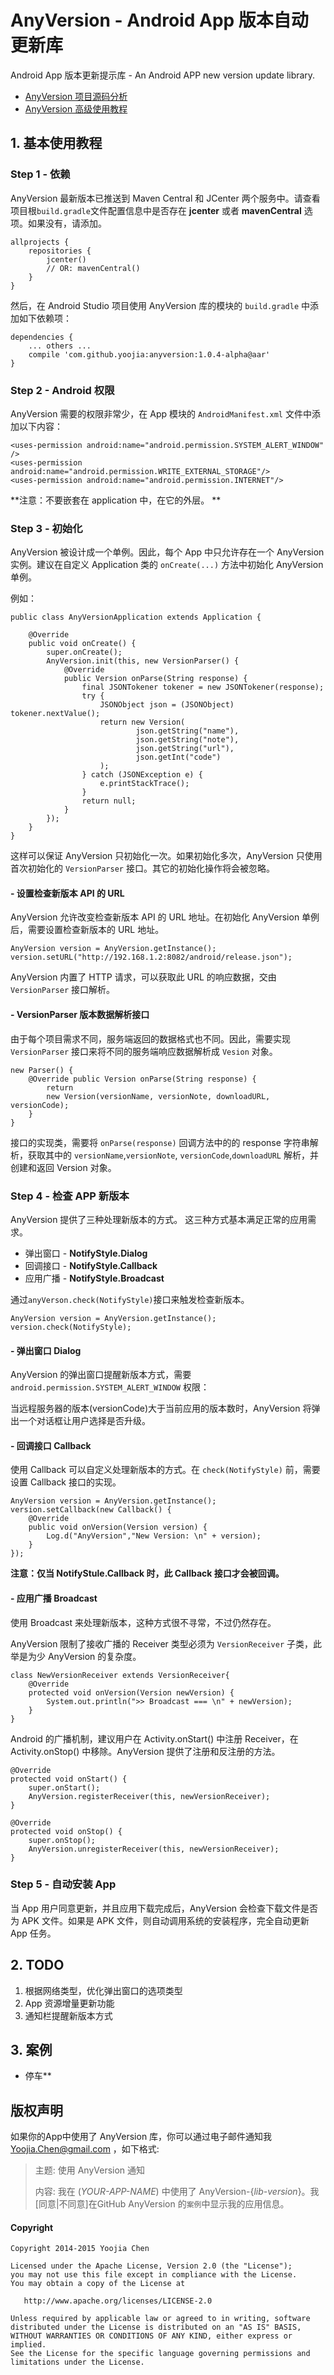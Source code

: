 # AnyVersion - Android App 版本自动更新库

Android App 版本更新提示库 - An Android APP new version update library.

* [AnyVersion 项目源码分析](ANALYSE.md)
* [AnyVersion 高级使用教程](USAGE.md)

## 1. 基本使用教程

### Step 1 - 依赖

AnyVersion 最新版本已推送到 Maven Central 和 JCenter 两个服务中。请查看项目根`build.gradle`文件配置信息中是否存在 **jcenter** 或者 **mavenCentral** 选项。如果没有，请添加。

	allprojects {
    	repositories {
    	    jcenter()
    	    // OR: mavenCentral()
    	}
	}

然后，在 Android Studio 项目使用 AnyVersion 库的模块的 `build.gradle` 中添加如下依赖项：

	dependencies {
		... others ...
	    compile 'com.github.yoojia:anyversion:1.0.4-alpha@aar'
	}

### Step 2 - Android 权限

AnyVersion 需要的权限非常少，在 App 模块的 `AndroidManifest.xml` 文件中添加以下内容：

	<uses-permission android:name="android.permission.SYSTEM_ALERT_WINDOW" />
    <uses-permission android:name="android.permission.WRITE_EXTERNAL_STORAGE"/>
    <uses-permission android:name="android.permission.INTERNET"/>
    
**注意：不要嵌套在 application 中，在它的外层。 **

### Step 3 - 初始化

AnyVersion 被设计成一个单例。因此，每个 App 中只允许存在一个 AnyVersion 实例。建议在自定义 Application 类的 `onCreate(...)` 方法中初始化 AnyVersion 单例。

例如：

	public class AnyVersionApplication extends Application {

	    @Override
	    public void onCreate() {
	        super.onCreate();
	        AnyVersion.init(this, new VersionParser() {
	            @Override
	            public Version onParse(String response) {
	                final JSONTokener tokener = new JSONTokener(response);
	                try {
	                    JSONObject json = (JSONObject) tokener.nextValue();
	                    return new Version(
	                            json.getString("name"),
	                            json.getString("note"),
	                            json.getString("url"),
	                            json.getInt("code")
	                    );
	                } catch (JSONException e) {
	                    e.printStackTrace();
	                }
	                return null;
	            }
	        });
	    }
	}

这样可以保证 AnyVersion 只初始化一次。如果初始化多次，AnyVersion 只使用首次初始化的 `VersionParser` 接口。其它的初始化操作将会被忽略。

#### - 设置检查新版本 API 的 URL

AnyVersion 允许改变检查新版本 API 的 URL 地址。在初始化 AnyVersion 单例后，需要设置检查新版本的 URL 地址。

	AnyVersion version = AnyVersion.getInstance();
	version.setURL("http://192.168.1.2:8082/android/release.json");

AnyVersion 内置了 HTTP 请求，可以获取此 URL 的响应数据，交由 `VersionParser` 接口解析。

#### - VersionParser 版本数据解析接口

由于每个项目需求不同，服务端返回的数据格式也不同。因此，需要实现 `VersionParser` 接口来将不同的服务端响应数据解析成 `Vesion` 对象。

	new Parser() { 
		@Override public Version onParse(String response) {
			return 
			new Version(versionName, versionNote, downloadURL, versionCode);
	    }
	}
	
接口的实现类，需要将 `onParse(response)` 回调方法中的的 response 字符串解析，获取其中的 `versionName`,`versionNote`, `versionCode`,`downloadURL` 解析，并创建和返回 Version 对象。

### Step 4 - 检查 APP 新版本

AnyVersion 提供了三种处理新版本的方式。 这三种方式基本满足正常的应用需求。

* 弹出窗口 - **NotifyStyle.Dialog**
* 回调接口 - **NotifyStyle.Callback**
* 应用广播 - **NotifyStyle.Broadcast**

通过`anyVerson.check(NotifyStyle)`接口来触发检查新版本。

	AnyVersion version = AnyVersion.getInstance();
	version.check(NotifyStyle);


#### - 弹出窗口 Dialog

AnyVersion 的弹出窗口提醒新版本方式，需要`android.permission.SYSTEM_ALERT_WINDOW` 权限：

> <uses-permission android:name="android.permission.SYSTEM_ALERT_WINDOW" />

当远程服务器的版本(versionCode)大于当前应用的版本数时，AnyVersion 将弹出一个对话框让用户选择是否升级。

#### - 回调接口 Callback

使用 Callback 可以自定义处理新版本的方式。在 `check(NotifyStyle)` 前，需要设置 Callback 接口的实现。

	AnyVersion version = AnyVersion.getInstance();
    version.setCallback(new Callback() {
        @Override
        public void onVersion(Version version) {
            Log.d("AnyVersion","New Version: \n" + version);
        }
    });
    
**注意：仅当 NotifyStule.Callback 时，此 Callback 接口才会被回调。**

#### - 应用广播 Broadcast

使用 Broadcast 来处理新版本，这种方式很不寻常，不过仍然存在。

AnyVersion 限制了接收广播的 Receiver 类型必须为 `VersionReceiver` 子类，此举是为少 AnyVersion 的复杂度。

	class NewVersionReceiver extends VersionReceiver{
        @Override
        protected void onVersion(Version newVersion) {
            System.out.println(">> Broadcast === \n" + newVersion);
        }
    }
    
Android 的广播机制，建议用户在 Activity.onStart() 中注册 Receiver，在 Activity.onStop() 中移除。AnyVersion 提供了注册和反注册的方法。

	@Override
    protected void onStart() {
        super.onStart();
        AnyVersion.registerReceiver(this, newVersionReceiver);
    }

    @Override
    protected void onStop() {
        super.onStop();
        AnyVersion.unregisterReceiver(this, newVersionReceiver);
    }

### Step 5 - 自动安装 App

当 App 用户同意更新，并且应用下载完成后，AnyVersion 会检查下载文件是否为 APK 文件。如果是 APK 文件，则自动调用系统的安装程序，完全自动更新 App 任务。

## 2. TODO

1. 根据网络类型，优化弹出窗口的选项类型
2. App 资源增量更新功能
3. 通知栏提醒新版本方式

## 3. 案例

* 停车** 

## 版权声明

如果你的App中使用了 AnyVersion 库，你可以通过电子邮件通知我 [Yoojia.Chen@gmail.com](mailto:yoojiachen@gmail.com) ，如下格式:

> 主题: 使用 AnyVersion 通知
> 
> 内容: 我在 (_YOUR-APP-NAME_) 中使用了 AnyVersion-{_lib-version_}。我[同意|不同意]在GitHub AnyVersion 的`案例`中显示我的应用信息。



#### Copyright

	Copyright 2014-2015 Yoojia Chen
	
	Licensed under the Apache License, Version 2.0 (the "License");
	you may not use this file except in compliance with the License.
	You may obtain a copy of the License at

	   http://www.apache.org/licenses/LICENSE-2.0

	Unless required by applicable law or agreed to in writing, software
	distributed under the License is distributed on an "AS IS" BASIS,
	WITHOUT WARRANTIES OR CONDITIONS OF ANY KIND, either express or implied.
	See the License for the specific language governing permissions and
	limitations under the License.
